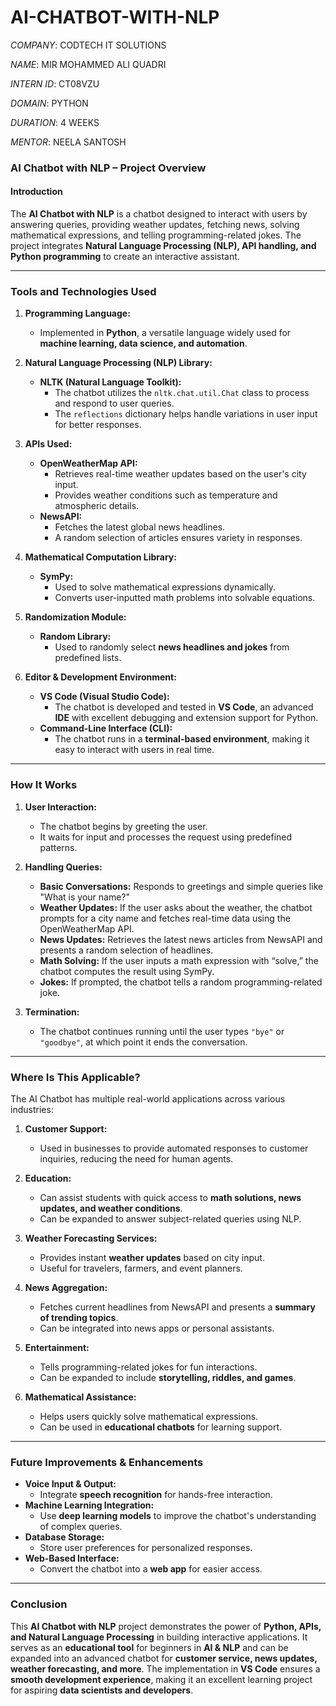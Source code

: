 # AI-CHATBOT-WITH-NLP

*COMPANY*: CODTECH IT SOLUTIONS

*NAME*: MIR MOHAMMED ALI QUADRI

*INTERN ID*: CT08VZU

*DOMAIN*: PYTHON

*DURATION*: 4 WEEKS

*MENTOR*: NEELA SANTOSH

### **AI Chatbot with NLP – Project Overview**  

#### **Introduction**  
The **AI Chatbot with NLP** is a chatbot designed to interact with users by answering queries, providing weather updates, fetching news, solving mathematical expressions, and telling programming-related jokes. The project integrates **Natural Language Processing (NLP), API handling, and Python programming** to create an interactive assistant.  

---

### **Tools and Technologies Used**  

1. **Programming Language:**  
   - Implemented in **Python**, a versatile language widely used for **machine learning, data science, and automation**.  

2. **Natural Language Processing (NLP) Library:**  
   - **NLTK (Natural Language Toolkit):**  
     - The chatbot utilizes the `nltk.chat.util.Chat` class to process and respond to user queries.  
     - The `reflections` dictionary helps handle variations in user input for better responses.  

3. **APIs Used:**  
   - **OpenWeatherMap API:**  
     - Retrieves real-time weather updates based on the user's city input.  
     - Provides weather conditions such as temperature and atmospheric details.  
   - **NewsAPI:**  
     - Fetches the latest global news headlines.  
     - A random selection of articles ensures variety in responses.  

4. **Mathematical Computation Library:**  
   - **SymPy:**  
     - Used to solve mathematical expressions dynamically.  
     - Converts user-inputted math problems into solvable equations.  

5. **Randomization Module:**  
   - **Random Library:**  
     - Used to randomly select **news headlines and jokes** from predefined lists.  

6. **Editor & Development Environment:**  
   - **VS Code (Visual Studio Code):**  
     - The chatbot is developed and tested in **VS Code**, an advanced **IDE** with excellent debugging and extension support for Python.  
   - **Command-Line Interface (CLI):**  
     - The chatbot runs in a **terminal-based environment**, making it easy to interact with users in real time.  

---

### **How It Works**  

1. **User Interaction:**  
   - The chatbot begins by greeting the user.  
   - It waits for input and processes the request using predefined patterns.  

2. **Handling Queries:**  
   - **Basic Conversations:** Responds to greetings and simple queries like "What is your name?"  
   - **Weather Updates:** If the user asks about the weather, the chatbot prompts for a city name and fetches real-time data using the OpenWeatherMap API.  
   - **News Updates:** Retrieves the latest news articles from NewsAPI and presents a random selection of headlines.  
   - **Math Solving:** If the user inputs a math expression with “solve,” the chatbot computes the result using SymPy.  
   - **Jokes:** If prompted, the chatbot tells a random programming-related joke.  

3. **Termination:**  
   - The chatbot continues running until the user types `"bye"` or `"goodbye"`, at which point it ends the conversation.  

---

### **Where Is This Applicable?**  

The AI Chatbot has multiple real-world applications across various industries:  

1. **Customer Support:**  
   - Used in businesses to provide automated responses to customer inquiries, reducing the need for human agents.  

2. **Education:**  
   - Can assist students with quick access to **math solutions, news updates, and weather conditions**.  
   - Can be expanded to answer subject-related queries using NLP.  

3. **Weather Forecasting Services:**  
   - Provides instant **weather updates** based on city input.  
   - Useful for travelers, farmers, and event planners.  

4. **News Aggregation:**  
   - Fetches current headlines from NewsAPI and presents a **summary of trending topics**.  
   - Can be integrated into news apps or personal assistants.  

5. **Entertainment:**  
   - Tells programming-related jokes for fun interactions.  
   - Can be expanded to include **storytelling, riddles, and games**.  

6. **Mathematical Assistance:**  
   - Helps users quickly solve mathematical expressions.  
   - Can be used in **educational chatbots** for learning support.  

---

### **Future Improvements & Enhancements**  

- **Voice Input & Output:**  
  - Integrate **speech recognition** for hands-free interaction.  
- **Machine Learning Integration:**  
  - Use **deep learning models** to improve the chatbot's understanding of complex queries.  
- **Database Storage:**  
  - Store user preferences for personalized responses.  
- **Web-Based Interface:**  
  - Convert the chatbot into a **web app** for easier access.  

---

### **Conclusion**  
This **AI Chatbot with NLP** project demonstrates the power of **Python, APIs, and Natural Language Processing** in building interactive applications. It serves as an **educational tool** for beginners in **AI & NLP** and can be expanded into an advanced chatbot for **customer service, news updates, weather forecasting, and more**. The implementation in **VS Code** ensures a **smooth development experience**, making it an excellent learning project for aspiring **data scientists and developers**.  
